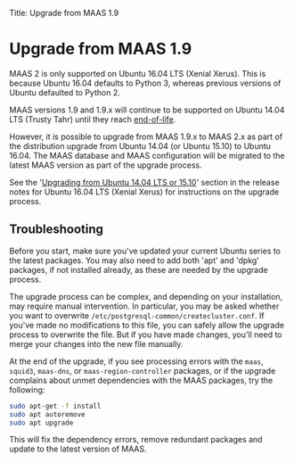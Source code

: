 Title: Upgrade from MAAS 1.9

# Upgrade from MAAS 1.9

MAAS 2 is only supported on Ubuntu 16.04 LTS (Xenial Xerus). This is because 
Ubuntu 16.04 defaults to Python 3, whereas previous versions of Ubuntu defaulted
to Python 2.

MAAS versions 1.9 and 1.9.x will continue to be supported on Ubuntu 14.04 LTS
(Trusty Tahr) until they reach [end-of-life](https://wiki.ubuntu.com/Releases).

However, it is possible to upgrade from MAAS 1.9.x to MAAS 2.x as part of the
distribution upgrade from Ubuntu 14.04 (or Ubuntu 15.10) to Ubuntu 16.04. The
MAAS database and MAAS configuration will be migrated to the latest MAAS
version as part of the upgrade process.

See the '[Upgrading from Ubuntu 14.04 LTS or
15.10](https://wiki.ubuntu.com/XenialXerus/ReleaseNotes#Upgrading_from_Ubuntu_14.04_LTS_or_15.10)' 
section in the release notes for Ubuntu 16.04 LTS (Xenial Xerus) for
instructions on the upgrade process.

## Troubleshooting

Before you start, make sure you've updated your current Ubuntu series to the
latest packages. You may also need to add both 'apt' and 'dpkg' packages, if
not installed already, as these are needed by the upgrade process.

The upgrade process can be complex, and depending on your installation, may
require manual intervention. In particular, you may be asked whether you want
to overwrite `/etc/postgresql-common/createcluster.conf`. If you've made no
modifications to this file, you can safely allow the upgrade process to
overwrite the file. But if you have made changes, you'll need to merge your
changes into the new file manually. 

At the end of the upgrade, if you see processing errors with the `maas`,
`squid3`, `maas-dns`, or `maas-region-controller` packages, or if the upgrade
complains about unmet dependencies with the MAAS packages, try the following:

```bash
sudo apt-get -f install
sudo apt autoremove
sudo apt upgrade
```
This will fix the dependency errors, remove redundant packages and update to
the latest version of MAAS.
